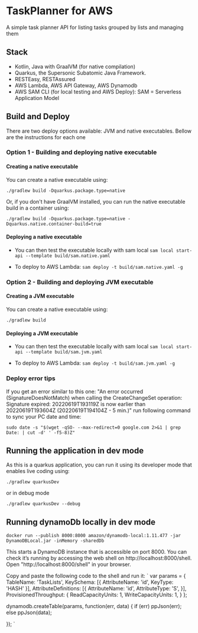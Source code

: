 # TaskPlanner for AWS
A simple task planner API for listing tasks grouped by lists and managing them

## Stack
- Kotlin, Java with GraalVM (for native compilation)
- Quarkus, the Supersonic Subatomic Java Framework.
- RESTEasy, RESTAssured
- AWS Lambda, AWS API Gateway, AWS Dynamodb
- AWS SAM CLI (for local testing and AWS Deploy): SAM = Serverless Application Model

## Build and Deploy 
There are two deploy options available: JVM and native executables. Bellow are the instructions for each one

### Option 1 - Building and deploying native executable

#### Creating a native executable
You can create a native executable using:
```shell script
./gradlew build -Dquarkus.package.type=native
```

Or, if you don't have GraalVM installed, you can run the native executable build in a container using:
```shell script
./gradlew build -Dquarkus.package.type=native -Dquarkus.native.container-build=true
```

#### Deploying a native executable
 - You can then test the executable locally with sam local
`sam local start-api --template build/sam.native.yaml`

 - To deploy to AWS Lambda:
`sam deploy -t build/sam.native.yaml -g`

### Option 2 - Building and deploying JVM executable

#### Creating a JVM executable
You can create a native executable using:
```shell script
./gradlew build
```

#### Deploying a JVM executable
- You can then test the executable locally with sam local
  `sam local start-api --template build/sam.jvm.yaml`

- To deploy to AWS Lambda:
  `sam deploy -t build/sam.jvm.yaml -g`


### Deploy error tips
If you get an error similar to this one: "An error occurred (SignatureDoesNotMatch) when calling the CreateChangeSet operation: Signature expired: 20220619T193119Z is now earlier than 20220619T193604Z (20220619T194104Z - 5 min.)"
run following command to sync your PC date and time: 
```shell script
sudo date -s "$(wget -qSO- --max-redirect=0 google.com 2>&1 | grep Date: | cut -d' ' -f5-8)Z"
```


## Running the application in dev mode
As this is a quarkus application, you can run it using its developer mode that enables live coding using:
```shell script
./gradlew quarkusDev
```

or in debug mode
```shell script
./gradlew quarkusDev --debug
```

## Running dynamoDb locally in dev mode
```shell script
docker run --publish 8000:8000 amazon/dynamodb-local:1.11.477 -jar DynamoDBLocal.jar -inMemory -sharedDb
```
This starts a DynamoDB instance that is accessible on port 8000. You can check it’s running by accessing the web shell on http://localhost:8000/shell.
Open "http://localhost:8000/shell" in your browser.

Copy and paste the following code to the shell and run it:
`
var params = {
TableName: 'TaskLists',
KeySchema: [{ AttributeName: 'id', KeyType: 'HASH' }],
AttributeDefinitions: [{  AttributeName: 'id', AttributeType: 'S', }],
ProvisionedThroughput: { ReadCapacityUnits: 1, WriteCapacityUnits: 1, }
};

dynamodb.createTable(params, function(err, data) {
if (err) ppJson(err);
else ppJson(data);

});
`